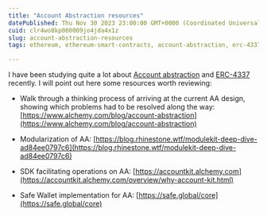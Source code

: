 ```yaml
---
title: "Account Abstraction resources"
datePublished: Thu Nov 30 2023 23:00:00 GMT+0000 (Coordinated Universal Time)
cuid: clr4wo8kp000009jo4jda4x1z
slug: account-abstraction-resources
tags: ethereum, ethereum-smart-contracts, account-abstraction, erc-4337, eip-4337

---
```


I have been studying quite a lot about [Account abstraction](https://ethereum.org/en/roadmap/account-abstraction/) and [ERC-4337](https://www.erc4337.io) recently. I will point out here some resources worth reviewing:

* Walk through a thinking process of arriving at the current AA design, showing which problems had to be resolved along the way: [https://www.alchemy.com/blog/account-abstraction](https://www.alchemy.com/blog/account-abstraction)
    
*   
    Modularization of AA: [https://blog.rhinestone.wtf/modulekit-deep-dive-ad84ee0797c6](https://blog.rhinestone.wtf/modulekit-deep-dive-ad84ee0797c6)
    
* SDK facilitating operations on AA: [https://accountkit.alchemy.com](https://accountkit.alchemy.com/overview/why-account-kit.html)
    
* Safe Wallet implementation for AA: [https://safe.global/core](https://safe.global/core)